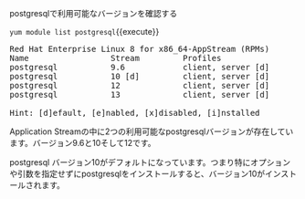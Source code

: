 postgresqlで利用可能なバージョンを確認する

`yum module list postgresql`{{execute}}

<pre class=file>
Red Hat Enterprise Linux 8 for x86_64-AppStream (RPMs)
Name                 Stream         Profiles
postgresql           9.6            client, server [d]
postgresql           10 [d]         client, server [d]
postgresql           12             client, server [d]
postgresql           13             client, server [d]

Hint: [d]efault, [e]nabled, [x]disabled, [i]nstalled
</pre>


Application Streamの中に2つの利用可能なpostgresqlバージョンが存在しています。バージョン9.6と10そして12です。

postgresql バージョン10がデフォルトになっています。つまり特にオプションや引数を指定せずにpostgresqlをインストールすると、バージョン10がインストールされます。


